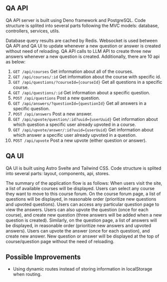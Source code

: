 ## QA API
QA API server is built using Deno framework and PostgreSQL. Code structure is splited into several parts following the MVC models: database, controllers, services, utils.

Database query results are cached by Redis. Websocket is used between QA API and QA UI to update whenever a new question or answer is created without need of reloading. QA API calls to LLM API to create three new answers whenever a new question is created. Additionally, there are 10 api as below:
1. `GET /api/courses` Get information about all of the courses.
2. `GET /api/courses/:id` Get information about the course with specific id.
3. `GET /api/questions/?courseId={courseId}` Get all questions in a specific course.
4. `GET /api/questions/:id` Get information about a specific question.
5. `POST /api/questions` Post a new question.
6. `GET /api/answers/?questionId={questionId}` Get all answers in a specific question.
7. `POST /api/answers` Post a new answer.
8. `GET /api/upvote/question/:id?uuid={userUuid}` Get information about which question a specific user already upvoted in a course. 
9. `GET /api/upvote/answer/:id?uuid={userUuid}` Get information about which answer a specific user already upvoted in a question. 
10. `POST /api/upvote` Post a new upvote (either question or answer).

## QA UI
QA UI is built using Astro Svelte and Tailwind CSS. Code structure is splited into several parts: layout, components, api, stores. 

The summary of the application flow is as follows:
When users visit the site, a list of available courses will be displayed. Users can select any course they want to move to this course forum. On the course forum page, a list of questions will be displayed, in reasonable order (prioritize new questions and upvoted questions). Users can access any particular question page to view the answers. Users can also upvote the question (once for each course), and create new question (three answers will be added when a new question is created). Similarly, on the question page, a list of answers will be displayed, in reasonable order (prioritize new answers and upvoted answers). Users can upvote the answer (once for each question), and create new answer. New question or answer will be displayed at the top of course/question page without the need of reloading.

## Possible Improvements
- Using dynamic routes instead of storing information in localStorage when routing.